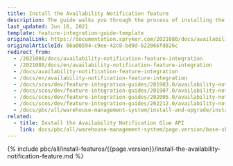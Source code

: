 ```yaml
---
title: Install the Availability Notification feature
description: The guide walks you through the process of installing the Product is Available Again feature into the project.
last_updated: Jun 16, 2021
template: feature-integration-guide-template
originalLink: https://documentation.spryker.com/2021080/docs/availability-notification-feature-integration
originalArticleId: 86a00594-c9ee-42c8-bd9d-622866fd826c
redirect_from:
  - /2021080/docs/availability-notification-feature-integration
  - /2021080/docs/en/availability-notification-feature-integration
  - /docs/availability-notification-feature-integration
  - /docs/en/availability-notification-feature-integration
  - /docs/scos/dev/feature-integration-guides/201903.0/availability-notification-feature-integration.html
  - /docs/scos/dev/feature-integration-guides/201907.0/availability-notification-feature-integration.html
  - /docs/scos/dev/feature-integration-guides/202005.0/availability-notification-feature-integration.html
  - /docs/scos/dev/feature-integration-guides/202212.0/availability-notification-feature-integration.html
  - /docs/pbc/all/warehouse-management-system/install-and-upgrade/install-features/install-the-availability-notification-feature.html
related:
  - title: Install the Availability Notification Glue API
    link: docs/pbc/all/warehouse-management-system/page.version/base-shop/install-and-upgrade/install-features/install-the-availability-notification-glue-api.html
---
```


{% include pbc/all/install-features/{{page.version}}/install-the-availability-notification-feature.md %} <!-- To edit, see /_includes/pbc/all/install-features/202212.0/install-the-availability-notification-feature.md -->
